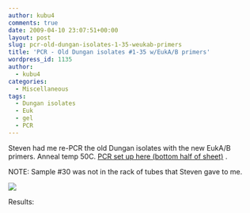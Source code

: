 ```yaml
---
author: kubu4
comments: true
date: 2009-04-10 23:07:51+00:00
layout: post
slug: pcr-old-dungan-isolates-1-35-weukab-primers
title: 'PCR - Old Dungan isolates #1-35 w/EukA/B primers'
wordpress_id: 1135
author:
  - kubu4
categories:
  - Miscellaneous
tags:
  - Dungan isolates
  - Euk
  - gel
  - PCR
---
```


Steven had me re-PCR the old Dungan isolates with the new EukA/B primers. Anneal temp 50C. [PCR set up here (bottom half of sheet)](http://eagle.fish.washington.edu/Arabidopsis/Notebook%20Workup%20Files/20090410-01.jpg) .

NOTE: Sample #30 was not in the rack of tubes that Steven gave to me.

![](http://eagle.fish.washington.edu/Arabidopsis/20090410-01.jpg)

Results:
